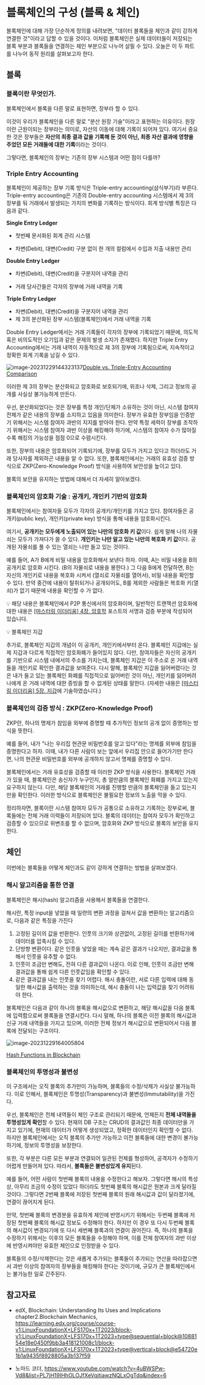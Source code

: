 # 블록체인의 구성 (블록 & 체인)



블록체인에 대해 가장 단순하게 정의를 내려보면, "데이터 블록들을 체인과 같이 강하게 연결한 것"이라고 답할 수 있을 것이다. 이처럼 블록체인은 실제 데이터들이 저장되는 블록 부분과 블록들을 연결하는 체인 부분으로 나누어 살필 수 있다. 오늘은 이 두 파트를 나누어 동작 원리를 살펴보고자 한다.



## 블록



### 블록이란 무엇인가.

블록체인에서 블록을 다른 말로 표현하면, 장부라 할 수 있다. 

이것이 우리가 블록체인을 다른 말로 "분산 원장 기술"이라고 표현하는 이유이다. 원장이란 근원이되는 장부라는 의미로, 자산의 이동에 대해 기록이 되어져 있다. 여기서 중요한 것은 장부들은 **자산의 최종 결과 값을 기록해 둔 것이 아닌, 최종 자산 결과에 영향을 주었던 모든 거래들에 대한 기록**이라는 것이다.

그렇다면, 블록체인의 장부는 기존의 장부 시스템과 어떤 점이 다를까?



### Triple Entry Accounting

블록체인이 제공하는 장부 기록 방식은 Triple-entry accounting(삼식부기)라 부른다. Triple-entry accounting은 기존의 Double-entry accounting 시스템에서 제 3의 장부를 둬 거래에서 발생되는 가치의 변화를 기록하는 방식이다. 회계 방식별 특징은 다음과 같다.

**Single Entry Ledger**

- 첫번째 문서화된 회계 관리 시스템

- 차변(Debit), 대변(Credit) 구분 없이 한 개의 컬럼에서 수입과 지출 내용만 관리

**Double Entry Ledger**

- 차변(Debit), 대변(Credit)을 구분지어 내역을 관리

- 거래 당사간들은 각자의 장부에 거래 내역을 기록

**Triple Entry Ledger**

- 차변(Debit), 대변(Credit)을 구분지어 내역을 관리
- 제 3의 분산화된 장부 시스템(블록체인)에서 거래 내역을 기록



Double Entry Ledger에서는 거래 기록들이 각자의 장부에 기록되었기 때문에, 의도적 혹은 비의도적인 오기입과 같은 문제의 발생 소지가 존재했다. 하지만 Triple Entry Accounting에서는 거래 내역이 자동적으로 제 3의 장부에 기록됨으로써, 지속적이고 정확한 회계 기록을 남길 수 있다. 

![image-20231229144323137](img/image-20231229144323137.png)[Double vs. Triple-Entry Accounting Comparison](https://learning.edx.org/course/course-v1:LinuxFoundationX+LFS170x+1T2023/block-v1:LinuxFoundationX+LFS170x+1T2023+type@sequential+block@47866c822c894049af4a2213c7a9d469/block-v1:LinuxFoundationX+LFS170x+1T2023+type@vertical+block@834ecd6eaa744a108a798b69a3f6e282)



이러한 제 3의 장부는 분산화되고 암호화로 보호되기에, 위조나 삭제, 그리고 정보의 공개를 사실상 불가능하게 만든다. 

우선, 분산화되었다는 것은 장부를 특정 개인/단체가 소유하는 것이 아닌, 시스템 참여자 전체가 같은 내용의 장부를 소지하고 있음을 의미한다. 장부가 유효한 장부임을 인증받기 위해서는 시스템 참여자 과반의 지지를 받아야 한다. 만약 특정 세력이 장부를 조작하기 위해서는 시스템 참여자 과반 이상을 해킹해야 하기에, 시스템의 참여자 수가 많아질 수록 해킹의 가능성을 점점 0으로 수렴시킨다.

또한, 장부의 내용은 암호화되어 기록되기에, 장부를 모두가 가지고 있다고 하더라도 거래 당사자를 제외하곤 내용을 알 수 없다. 또한, 블록체인에서는 거래의 유효성 검증 방식으로 ZKP(Zero-Knowledge Proof) 방식을 사용하여 보안성을 높이고 있다. 

블록의 보안을 유지하는 방법에 대해서 더 자세히 알아보겠다.



### 블록체인의 암호화 기술 : 공개키, 개인키 기반의 암호화

블록체인에서는 참여자들 모두가 각자의 공개키/개인키를 가지고 있다. 참여자들은 공개키(public key), 개인키(private key) 방식을 통해 내용을 암호화시킨다.

여기서, **공개키는 모두에게 노출되어 있는 나만의 암호화 키 값**이다. 쉽게 말해 나의 자물쇠는 모두가 가져다가 쓸 수 있다. **개인키는 나만 알고 있는 나만의 복호화 키 값**이다. 공개된 자물쇠를 풀 수 있는 열쇠는 나만 들고 있는 것이다. 

예를 들어, A가 B에게 비밀 내용을 암호화해서 보낸다 하자. 이때, A는 비밀 내용을 B의 공개키로 암호화 시킨다. (B의 자물쇠로 내용을 봉한다.) 그 다음 B에게 전달하면, B는 자신의 개인키로 내용을 복호화 시켜서 (열쇠로 자물쇠를 열어서), 비밀 내용을 확인할 수 있다. 만약 중간에 내용이 탈취되거나 공개되어도, B를 제외한 사람들은 복호화 키(열쇠)가 없기 때문에 내용을 확인할 수 가 없다. 

:bulb: 해당 내용은 블록체인에서 P2P 통신에서의 암호화이며, 일반적인 트랜잭션 암호화에 대한 내용은 [[마스터링 이더리움] 4장. 암호학](https://dev-ote.tistory.com/43) 포스트의 서명과 검증 부분에 작성되어 있습니다.



:bulb: 블록체인 지갑

추가로, 블록체인 지갑의 개념이 이 공개키, 개인키에서부터 온다. 블록체인 지갑에는 실제 지갑과 다르게 직접적인 암호화폐가 들어있지 않다. 다만, 참여자들은 자신의 공개키를 기반으로 시스템 내에서의 주소를 가지는데, 블록체인 지갑은 이 주소로 온 거래 내역들을 개인키로 확인한 결과값을 보여준다. 다시 말해, 블록체인 지갑을 잃어버렸다는 것은 내가 들고 있는 블록체인 화폐를 직접적으로 잃어버린 것이 아닌, 개인키를 잃어버려 나에게 온 거래 내역에 대한 증빙을 할 수 없게된 상태를 말한다. (자세한 내용은 [[마스터링 이더리움] 5장. 지갑](https://dev-ote.tistory.com/44)에 기술하였습니다.)



### 블록체인의 검증 방식 : ZKP(Zero-Knowledge Proof)

ZKP란, 하나의 명제가 참임을 외부에 증명할 때 추가적인 정보의 공개 없이 증명하는 방식을 뜻한다.

예를 들어, 내가 "나는 우리집 현관문 비밀번호를 알고 있다"라는 명제를 외부에 참임을 증명한다고 하자. 이때, 내가 다른 사람이 보는 앞에서 우리집 안으로 들어가기만 한다면, 나의 현관문 비밀번호를 외부에 공개하지 않고서 명제를 증명할 수 있다. 

블록체인에서는 거래 유효성을 검증할 때 이러한 ZKP 방식을 사용한다. 블록체인 거래가 있을 때, 블록체인은 송신자가 누구인지, 총 얼만큼의 블록체인 화폐를 가지고 있는지 요구하지 않는다. 다만, 해당 블록체인의 거래를 진행할 만큼의 블록체인을 들고 있는지만을 확인한다. 이러한 방식으로 블록체인은 불필요한 정보의 노출을 막을 수 있다.



정리하자면, 블록이란 시스템 참여자 모두가 공통으로 소유하고 기록하는 장부로써, 블록들에는 전체 거래 이력들이 저장되어 있다. 블록의 데이터는 참여자 모두가 확인하고 검증할 수 있으므로 위변조를 할 수 없으며, 암호화와 ZKP 방식으로 블록의 보안을 유지한다.



## 체인

이번에는 블록들을 어떻게 체인과도 같이 강하게 연결하는 방법을 살펴보겠다.



### 해시 알고리즘을 통한 연결

블록체인은 해시(hash) 알고리즘을 사용해서 블록들을 연결한다.

해시란, 특정 input을 넣었을 때 일련의 변환 과정을 걸쳐서 값을 변환하는 알고리즘으로, 다음과 같은 특징을 가진다

1. 고정된 길이의 값을 반환한다. 인풋의 크기와 상관없이, 고정된 길이를 반환하기에 데이터를 압축시킬 수 있다.
2. 단방향 변환이다. 같은 인풋을 넣었을 때는 계속 같은 결과가 나오지만, 결과값을 통해서 인풋을 유추할 수 없다.
3. 인풋이 조금만 변해도, 전혀 다른 결과값이 나온다. 이로 인해, 인풋이 조금만 변해 결과값을 통해 쉽게 다른 인풋값임을 확인할 수 있다.
4. 같은 결과값을 내는 인풋을 찾기 어렵다. 해시 충돌이란, 서로 다른 입력에 대해 동일한 해시값을 출력하는 것을 의미하는데, 해시 충돌이 나는 입력값을 찾기 어려워야 한다.



블록체인은 다음과 같이 하나의 블록을 해시값으로 변환하고, 해당 해시값을 다음 블록에 입력함으로써 블록들을 연결시킨다. 다시 말해, 하나의 블록은 이전 블록의 해시값과 신규 거래 내역들을 가지고 있으며, 이러한 전체 정보가 해시값으로 변환되어서 다음 블록에 전달되는 구조이다. 

![image-20231229164005804](img/image-20231229164005804.png)

[Hash Functions in Blockchain](https://courses.edx.org/assets/courseware/v1/d40a197c613f2ece59080075ee780f9f/asset-v1:LinuxFoundationX+LFS170x+1T2023+type@asset+block/LFS170x_Ch2_CourseGraphics-10.png)





### 블록체인의 투명성과 불변성

이 구조에서는 오직 블록의 추가만이 가능하며, 블록들의 수정/삭제가 사실상 불가능하다. 이로 인해서, 블록체인은 투명성(Transparency)과 불변성(Immutability)을 가진다.



우선, 블록체인은 전체 내역들이 체인 구조로 관리되기 때문에, 언제든지 **전체 내역들을 투명성있게 확인**할 수 있다. 현재의 DB 구조는 CRUD의 결과값인 최종 데이터만을 가지고 있기에, 현재의 데이터가 어떻게 생성되었고, 정확한 데이터인지 확인할 수 없다. 하지만 블록체인에서는 오직 블록의 추가만 가능하고 이전 블록들에 대한 변경이 불가능하기에, 정보의 투명성을 보장한다.



또한, 각 부분은 다른 모든 부분과 연결되어 일관된 전체를 형성하어, 공격자가 수정하기 어렵게 만들어져 있다. 따라서, **블록들은 불변성있게 유지**된다. 

예를 들어, 어떤 사람이 첫번째 블록의 내용을 수정한다고 해보자. 그렇다면 해시의 특성상, 아무리 조금의 수정이 있었다 하더라도 첫번째 블록의 해시값은 원본과 크게 달라질 것이다. 그렇다면 2번째 블록에 저장된 첫번째 블록의 원래 해시값과 값이 달라졌기에, 연결이 끊어지게 된다. 

만약, 첫번째 블록의 변경분을 유효하게 체인에 반영시키기 위해서는 두번째 블록에 저장된 첫번째 블록의 해시값 정보도 수정해야 한다. 하지만 이 경우 또 다시 두번째 블록의 해시값이 변경되기에 또 다시 세번째 블록과의 연결이 끊어진다. 즉, 하나의 블록을 수정하기 위해서는 이후의 모든 블록들을 수정해야 하며, 이를 전체 참여자의 과반 이상에 반영시켜야만 유효한 체인으로 인정받을 수 있다. 

블록들의 수정/삭제한다는 것은 새롭게 추가되는 블록들이 추가되는 연산을 따라잡으면서 과반 이상의 참여자의 장부들을 해킹해야 한다는 것이기에, 규모가 큰 블록체인에서는 불가능한 일로 간주된다.





## 참고자료

- edX, Blockchain: Understanding Its Uses and Implications chapter2.Blockchain Mechanics, https://learning.edx.org/course/course-v1:LinuxFoundationX+LFS170x+1T2023/block-v1:LinuxFoundationX+LFS170x+1T2023+type@sequential+block@1088154e18e0450f9bb3a418121008c1/block-v1:LinuxFoundationX+LFS170x+1T2023+type@vertical+block@e54720e1b1a9435f8928805a3b137f59

- 노마드 코더, https://www.youtube.com/watch?v=4uBWSPw-Vd8&list=PL7jH19IHhOLOJfXeVqjtiawzNQLxOgTdq&index=6